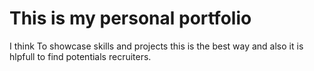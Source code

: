 # This is my personal portfolio
I think To showcase skills and projects this is the best way and also it is hlpfull to find potentials recruiters.
